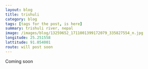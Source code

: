 ```yaml
---
layout: blog
title: trishuli
category: blog
tags: [tags for the post, is here]  
summary: trishuli river, nepal
image: /images/blog/13259652_1711001399172079_335827554_n.jpg
longitude: 25.251558
lattitude: 91.054001
route: will post soon
---
```



Coming soon
